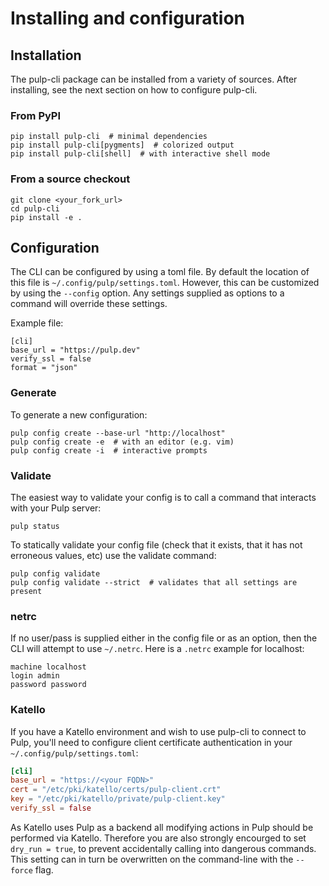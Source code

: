 # Installing and configuration

## Installation

The pulp-cli package can be installed from a variety of sources. After installing, see the next
section on how to configure pulp-cli.

### From PyPI

```
pip install pulp-cli  # minimal dependencies
pip install pulp-cli[pygments]  # colorized output
pip install pulp-cli[shell]  # with interactive shell mode
```

### From a source checkout

```
git clone <your_fork_url>
cd pulp-cli
pip install -e .
```

## Configuration

The CLI can be configured by using a toml file.
By default the location of this file is `~/.config/pulp/settings.toml`.
However, this can be customized by using the `--config` option.
Any settings supplied as options to a command will override these settings.

Example file:

```
[cli]
base_url = "https://pulp.dev"
verify_ssl = false
format = "json"
```

### Generate

To generate a new configuration:

```
pulp config create --base-url "http://localhost"
pulp config create -e  # with an editor (e.g. vim)
pulp config create -i  # interactive prompts
```

### Validate

The easiest way to validate your config is to call a command that interacts with your Pulp server:

```
pulp status
```

To statically validate your config file (check that it exists, that it has not erroneous values,
etc) use the validate command:

```
pulp config validate
pulp config validate --strict  # validates that all settings are present
```

### netrc

If no user/pass is supplied either in the config file or as an option,
then the CLI will attempt to use `~/.netrc`.
Here is a `.netrc` example for localhost:

```
machine localhost
login admin
password password
```

### Katello

If you have a Katello environment and wish to use pulp-cli to connect to Pulp, you'll need to
configure client certificate authentication in your `~/.config/pulp/settings.toml`:

```toml
[cli]
base_url = "https://<your FQDN>"
cert = "/etc/pki/katello/certs/pulp-client.crt"
key = "/etc/pki/katello/private/pulp-client.key"
verify_ssl = false
```

As Katello uses Pulp as a backend all modifying actions in Pulp should be performed via Katello.
Therefore you are also strongly encourged to set `dry_run = true`, to prevent accidentally calling into dangerous commands.
This setting can in turn be overwritten on the command-line with the `--force` flag.

